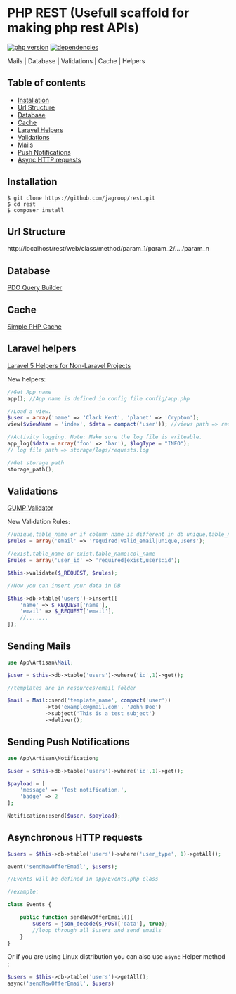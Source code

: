 # PHP REST (Usefull scaffold for making php rest APIs)

[![php version](https://img.shields.io/badge/php-%3E%3D5.3-blue.svg)]()
[![dependencies](https://img.shields.io/gemnasium/mathiasbynens/he.svg)]()

Mails | Database | Validations | Cache | Helpers

Table of contents
-----------------
* [Installation](#installation)
* [Url Structure](#url-structure)
* [Database](#database)
* [Cache](#cache)
* [Laravel Helpers](#laravel-helpers)
* [Validations](#validations)
* [Mails](#sending-mails)
* [Push Notifications](#sending-push-notifications)
* [Async HTTP requests](#asynchronous-http-requests)

Installation
------------

```shell
$ git clone https://github.com/jagroop/rest.git
$ cd rest
$ composer install
```

Url Structure
-------------

http://localhost/rest/web/class/method/param_1/param_2/..../param_n

Database
--------

[PDO Query Builder](https://github.com/izniburak/PDOx/blob/master/DOCS.md)

Cache
-----

[Simple PHP Cache](https://github.com/cosenary/Simple-PHP-Cache)

Laravel helpers
---------------

[Laravel 5 Helpers for Non-Laravel Projects](https://github.com/rappasoft/laravel-helpers)

New helpers:

```php
//Get App name
app(); //App name is defined in config file config/app.php

//Load a view.
$user = array('name' => 'Clark Kent', 'planet' => 'Crypton');
view($viewName = 'index', $data = compact('user')); //views path => resources/views

//Activity logging. Note: Make sure the log file is writeable.
app_log($data = array('foo' => 'bar'), $logType = "INFO"); 
// log file path => storage/logs/requests.log

//Get storage path
storage_path();
```


Validations
-----------

[GUMP Validator](https://github.com/Wixel/GUMP)

New Validation Rules:

```php
//unique,table_name or if column name is different in db unique,table_name:col_name
$rules = array('email' => 'required|valid_email|unique,users');

//exist,table_name or exist,table_name:col_name
$rules = array('user_id' => 'required|exist,users:id');

$this->validate($_REQUEST, $rules);

//Now you can insert your data in DB

$this->db->table('users')->insert([
	'name' => $_REQUEST['name'],
	'email' => $_REQUEST['email'],
	//.......
]);
```
 
Sending Mails
-------------

```php
use App\Artisan\Mail;

$user = $this->db->table('users')->where('id',1)->get();

//templates are in resources/email folder

$mail = Mail::send('template_name', compact('user'))
			->to('example@gmail.com', 'John Doe')
			->subject('This is a test subject')
			->deliver();
```

Sending Push Notifications
--------------------------

```php
use App\Artisan\Notification;

$user = $this->db->table('users')->where('id',1)->get();

$payload = [
	'message' => 'Test notification.',
	'badge' => 2
];

Notification::send($user, $payload);
```

Asynchronous HTTP requests
--------------------------

```php
$users = $this->db->table('users')->where('user_type', 1)->getAll();

event('sendNewOfferEmail', $users);

//Events will be defined in app/Events.php class

//example:

class Events {

	public function sendNewOfferEmail(){
		$users = json_decode($_POST['data'], true);
		//loop through all $users and send emails
	}
}
```
Or if you are using Linux distribution you can also use `async` Helper method :


```php
$users = $this->db->table('users')->getAll();
async('sendNewOfferEmail', $users)
```